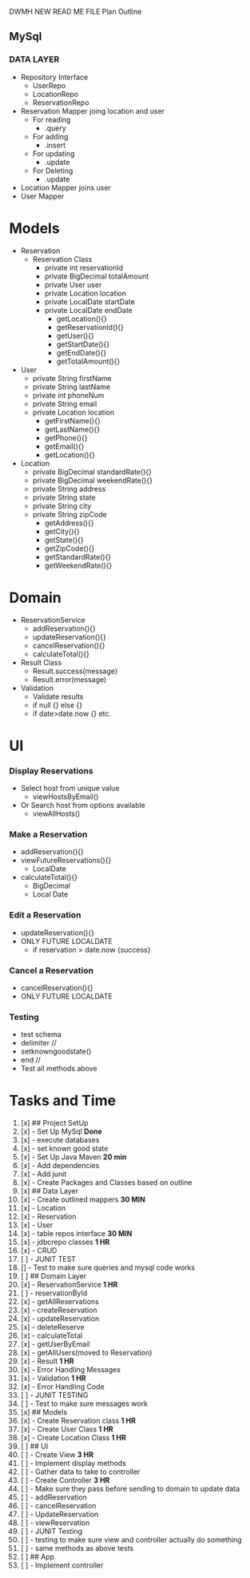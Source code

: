 DWMH NEW READ ME FILE
Plan Outline
## MySql
### DATA LAYER
- Repository Interface
  - UserRepo
  - LocationRepo
  - ReservationRepo
- Reservation Mapper joing location and user
  - For reading
    - .query
  - For adding
    - .insert
  - For updating
    - .update
  - For Deleting
    - .update
- Location Mapper joins user
- User Mapper 
# Models
- Reservation
  - Reservation Class
    - private int reservationId
    - private BigDecimal totalAmount
    - private User user
    - private Location location
    - private LocalDate startDate
    - private LocalDate endDate
      - getLocation(){}
      - getReservationId(){}
      - getUser(){}
      - getStartDate(){}
      - getEndDate(){}
      - getTotalAmount(){}
- User
  - private String firstName
  - private String lastName
  - private int phoneNum
  - private String email
  - private Location location
    - getFirstName(){}
    - getLastName(){}
    - getPhone(){}
    - getEmail(){}
    - getLocation(){}
- Location
  - private BigDecimal standardRate(){}
  - private BigDecimal weekendRate(){}
  - private String address
  - private String state
  - private String city
  - private String zipCode 
    - getAddress(){}
    - getCity(){}
    - getState(){}
    - getZipCode(){}
    - getStandardRate(){}
    - getWeekendRate(){}
  
# Domain
- ReservationService
  - addReservation(){}
  - updateReservation(){}
  - cancelReservation(){}
  - calculateTotal(){}
- Result Class
  - Result.success(message)
  - Result.error(message)
- Validation
  - Validate results
  - if null {} else {}
  - if date>date.now {} etc.
# UI
### Display Reservations
  - Select host from unique value
    - viewHostsByEmail() 
  - Or Search host from options available
    - viewAllHosts()
### Make a Reservation
  - addReservation(){}
  - viewFutureReservations(){}
    - LocalDate
  - calculateTotal(){}
    - BigDecimal
    - Local Date
### Edit a Reservation
  - updateReservation(){}
  - ONLY FUTURE LOCALDATE
    - if reservation > date.now {success}
### Cancel a Reservation
  - cancelReservation(){}
  - ONLY FUTURE LOCALDATE
### Testing
- test schema 
- delimiter //
- setknowngoodstate()
- end //
- Test all methods above


# Tasks and Time

1. [x] ## Project SetUp 
2. [x] - Set Up MySql **Done**
3. [x]   - execute databases 
4. [x]   - set known good state
5. [x] - Set Up Java Maven **20 min**
6. [x]   - Add dependencies
7. [x]   - Add junit
8. [x]   - Create Packages and Classes based on outline 
9. [x] ## Data Layer 
10. [x]   - Create outlined mappers **30 MIN**
11. [x]   - Location
12. [x]   - Reservation
13. [x]   - User
14. [x]   - table repos interface **30 MIN**
15. [x]   - jdbcrepo classes **1 HR**
16. [x]   - CRUD
17. [ ]   - JUNIT TEST
18. []   - Test to make sure queries and mysql code works
19. [ ] ## Domain Layer
20. [x] - ReservationService **1 HR**
21. [ ]   - reservationById
22. [x]   - getAllReservations
23. [x]   - createReservation
24. [x]   - updateReservation
25. [x]   - deleteReserve
26. [x]   - calculateTotal
27. [x]   - getUserByEmail
28. [x]   - getAllUsers(moved to Reservation)
29. [x] - Result **1 HR**
30. [x]   - Error Handling Messages
31. [x] - Validation **1 HR**
32. [x]   - Error Handling Code   
33. [ ] - JUNIT TESTING
34. [ ]   - Test to make sure messages work
35. [x] ## Models
36. [x] - Create Reservation class  **1 HR**
37. [x] - Create User Class **1 HR**
38. [x] - Create Location Class **1 HR**
39. [ ] ## UI
40. [ ] - Create View **3 HR**
41. [ ]   - Implement display methods
42. [ ]   - Gather data to take to controller
43. [ ] - Create Controller **3 HR**
44. [ ]   - Make sure they pass before sending to domain to update data
45. [ ]   - addReservation
46. [ ]   - cancelReservation
47. [ ]   - UpdateReservation
48. [ ]   - viewReservation
49. [ ] - JUNIT Testing
50. [ ]   - testing to make sure view and controller actually do something
51. [ ]   - same methods as above tests
52. [ ] ## App
53. [ ] - Implement controller
